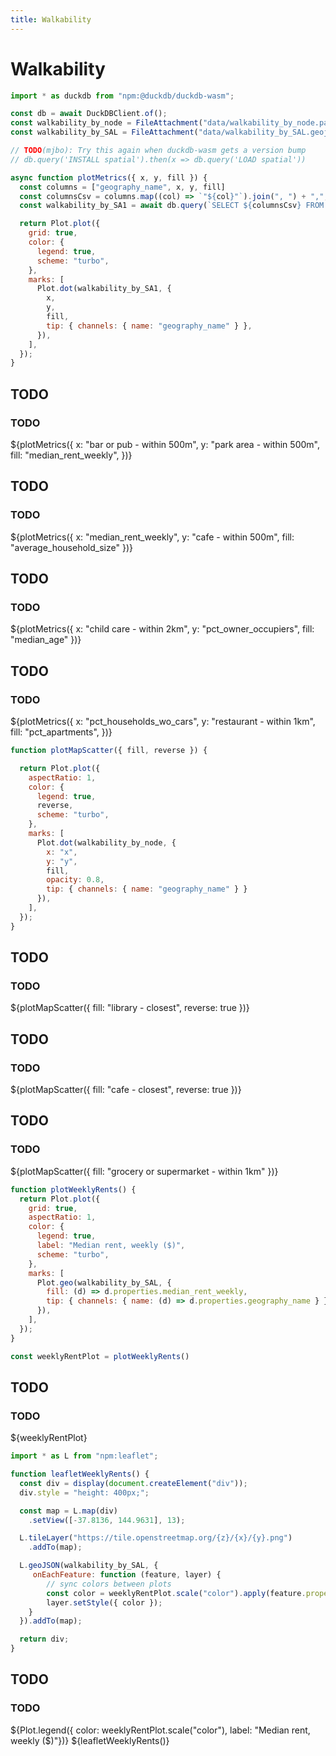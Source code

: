 ```yaml
---
title: Walkability
---
```


# Walkability

```js
import * as duckdb from "npm:@duckdb/duckdb-wasm";

const db = await DuckDBClient.of();
const walkability_by_node = FileAttachment("data/walkability_by_node.parquet").parquet();
const walkability_by_SAL = FileAttachment("data/walkability_by_SAL.geojson").json();

// TODO(mjbo): Try this again when duckdb-wasm gets a version bump
// db.query('INSTALL spatial').then(x => db.query('LOAD spatial'))
```

```js
async function plotMetrics({ x, y, fill }) {
  const columns = ["geography_name", x, y, fill]
  const columnsCsv = columns.map((col) => `"${col}"`).join(", ") + ",";
  const walkability_by_SA1 = await db.query(`SELECT ${columnsCsv} FROM read_parquet('https://tompisel.com/data/walkability_by_SA1.parquet')`);

  return Plot.plot({
    grid: true,
    color: {
      legend: true,
      scheme: "turbo",
    },
    marks: [
      Plot.dot(walkability_by_SA1, {
        x,
        y,
        fill,
        tip: { channels: { name: "geography_name" } },
      }),
    ],
  });
}
```


<div class="card" style="max-width: 640px;">
<h2>TODO</h2>
<h3>TODO</h3>
${plotMetrics({
  x: "bar or pub - within 500m",
  y: "park area - within 500m",
  fill: "median_rent_weekly",
})}
</div>

<div class="card" style="max-width: 640px;">
<h2>TODO</h2>
<h3>TODO</h3>
${plotMetrics({
  x: "median_rent_weekly",
  y: "cafe - within 500m",
  fill: "average_household_size"
})}
</div>

<div class="card" style="max-width: 640px;">
<h2>TODO</h2>
<h3>TODO</h3>
${plotMetrics({
  x: "child care - within 2km",
  y: "pct_owner_occupiers",
  fill: "median_age" })}
</div>

<div class="card" style="max-width: 640px;">
<h2>TODO</h2>
<h3>TODO</h3>
${plotMetrics({
  x: "pct_households_wo_cars",
  y: "restaurant - within 1km",
  fill: "pct_apartments",
})}
</div>


```js
function plotMapScatter({ fill, reverse }) {

  return Plot.plot({
    aspectRatio: 1,
    color: {
      legend: true,
      reverse,
      scheme: "turbo",
    },
    marks: [
      Plot.dot(walkability_by_node, { 
        x: "x", 
        y: "y", 
        fill, 
        opacity: 0.8,
        tip: { channels: { name: "geography_name" } } 
      }),
    ],
  });
}
```

<div class="card" style="max-width: 640px;">
<h2>TODO</h2>
<h3>TODO</h3>
${plotMapScatter({
  fill: "library - closest",
  reverse: true
})}
</div>

<div class="card" style="max-width: 640px;">
<h2>TODO</h2>
<h3>TODO</h3>
${plotMapScatter({
  fill: "cafe - closest",
  reverse: true
})}
</div>

<div class="card" style="max-width: 640px;">
<h2>TODO</h2>
<h3>TODO</h3>
${plotMapScatter({
  fill: "grocery or supermarket - within 1km"
})}
</div>

```js
function plotWeeklyRents() {
  return Plot.plot({
    grid: true,
    aspectRatio: 1,
    color: {
      legend: true,
      label: "Median rent, weekly ($)",
      scheme: "turbo",
    },
    marks: [
      Plot.geo(walkability_by_SAL, {
        fill: (d) => d.properties.median_rent_weekly,
        tip: { channels: { name: (d) => d.properties.geography_name } },
      }),
    ],
  });
}
```

```js
const weeklyRentPlot = plotWeeklyRents()
```

<div class="card" style="max-width: 640px;">
<h2>TODO</h2>
<h3>TODO</h3>
${weeklyRentPlot}
</div>


```js
import * as L from "npm:leaflet";

function leafletWeeklyRents() {
  const div = display(document.createElement("div"));
  div.style = "height: 400px;";

  const map = L.map(div)
    .setView([-37.8136, 144.9631], 13);

  L.tileLayer("https://tile.openstreetmap.org/{z}/{x}/{y}.png")
    .addTo(map);

  L.geoJSON(walkability_by_SAL, {
     onEachFeature: function (feature, layer) {
        // sync colors between plots
        const color = weeklyRentPlot.scale("color").apply(feature.properties.median_rent_weekly);
        layer.setStyle({ color }); 
    }
  }).addTo(map);

  return div;
}
```

<div class="card" style="max-width: 640px;">
<h2>TODO</h2>
<h3>TODO</h3>
${Plot.legend({ color: weeklyRentPlot.scale("color"), label: "Median rent, weekly ($)"})}
${leafletWeeklyRents()}
</div>

